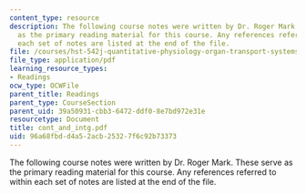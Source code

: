```yaml
---
content_type: resource
description: The following course notes were written by Dr. Roger Mark. These serve
  as the primary reading material for this course. Any references referred to within
  each set of notes are listed at the end of the file.
file: /courses/hst-542j-quantitative-physiology-organ-transport-systems-spring-2004/96a68fbdd4a52acb25327f6c92b73373_cont_and_intg.pdf
file_type: application/pdf
learning_resource_types:
- Readings
ocw_type: OCWFile
parent_title: Readings
parent_type: CourseSection
parent_uid: 39a50931-cbb3-6472-ddf0-8e7bd972e31e
resourcetype: Document
title: cont_and_intg.pdf
uid: 96a68fbd-d4a5-2acb-2532-7f6c92b73373
---
```

The following course notes were written by Dr. Roger Mark. These serve as the primary reading material for this course. Any references referred to within each set of notes are listed at the end of the file.

